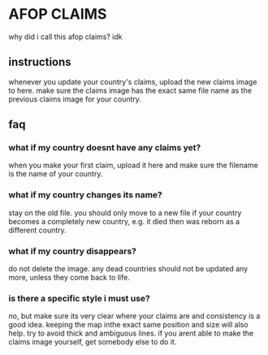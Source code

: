 # AFOP CLAIMS

why did i call this afop claims? idk

## instructions

whenever you update your country's claims, upload the new claims image to here. make sure the claims image has the exact same file name as the previous claims image for your country.

## faq

### what if my country doesnt have any claims yet?

when you make your first claim, upload it here and make sure the filename is the name of your country.

### what if my country changes its name?

stay on the old file. you should only move to a new file if your country becomes a completely new country, e.g. it died then was reborn as a different country.

### what if my country disappears?

do not delete the image. any dead countries should not be updated any more, unless they come back to life.

### is there a specific style i must use?

no, but make sure its very clear where your claims are and consistency is a good idea. keeping the map inthe exact same position and size will also help. try to avoid thick and ambiguous lines. if you arent able to make the claims image yourself, get somebody else to do it.

